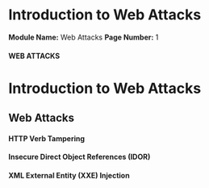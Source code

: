<!--
 // Platform: Academy
// URL: https://academy.hackthebox.com/module/134/section/1158
// Platform Version: V1
// Module ID: 134
// Module Name: Web Attacks
// Module Difficulty: Medium
// Section ID: 1158
// Section Title: Introduction to Web Attacks
// Page Title: Web Attacks
// Page Number: 1
-->

# Introduction to Web Attacks

**Module Name:** Web Attacks **Page Number:** 1

#### WEB ATTACKS

# Introduction to Web Attacks

## Web Attacks

#### HTTP Verb Tampering

#### Insecure Direct Object References (IDOR)

#### XML External Entity (XXE) Injection

####